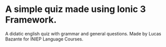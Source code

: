 # A simple quiz made using Ionic 3 Framework.

A didatic english quiz with grammar and general questions. Made by Lucas Bazante for INIEP Language Courses.
